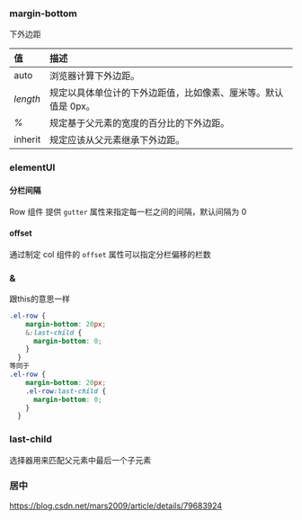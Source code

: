 ### margin-bottom

下外边距

| 值       | 描述                                                         |
| :------- | :----------------------------------------------------------- |
| auto     | 浏览器计算下外边距。                                         |
| *length* | 规定以具体单位计的下外边距值，比如像素、厘米等。默认值是 0px。 |
| *%*      | 规定基于父元素的宽度的百分比的下外边距。                     |
| inherit  | 规定应该从父元素继承下外边距。                               |

### elementUI

#### 分栏间隔

 Row 组件 提供 `gutter` 属性来指定每一栏之间的间隔，默认间隔为 0 

#### offset

 通过制定 col 组件的 `offset` 属性可以指定分栏偏移的栏数 

### &

 跟this的意思一样 

~~~css
.el-row {
    margin-bottom: 20px;
    &:last-child {
      margin-bottom: 0;
    }
  }
等同于
.el-row {
    margin-bottom: 20px;
    .el-row:last-child {
      margin-bottom: 0;
    }
  }
~~~

###  last-child 

 选择器用来匹配父元素中最后一个子元素 

### 居中



https://blog.csdn.net/mars2009/article/details/79683924